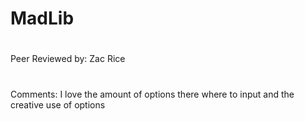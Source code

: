 # MadLib
#
Peer Reviewed by: Zac Rice
#
Comments: I love the amount of options there where to input and the creative use of options
